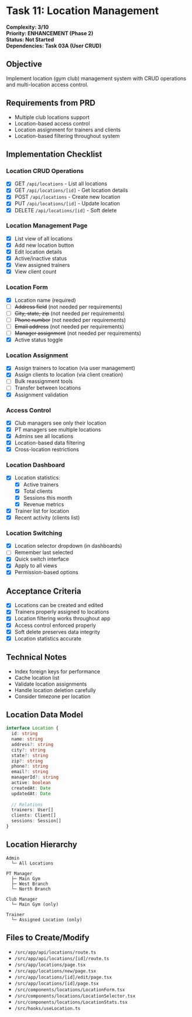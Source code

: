 # Task 11: Location Management

**Complexity: 3/10**  
**Priority: ENHANCEMENT (Phase 2)**  
**Status: Not Started**  
**Dependencies: Task 03A (User CRUD)**

## Objective
Implement location (gym club) management system with CRUD operations and multi-location access control.

## Requirements from PRD
- Multiple club locations support
- Location-based access control
- Location assignment for trainers and clients
- Location-based filtering throughout system

## Implementation Checklist

### Location CRUD Operations
- [x] GET `/api/locations` - List all locations
- [x] GET `/api/locations/[id]` - Get location details
- [x] POST `/api/locations` - Create new location
- [x] PUT `/api/locations/[id]` - Update location
- [x] DELETE `/api/locations/[id]` - Soft delete

### Location Management Page
- [x] List view of all locations
- [x] Add new location button
- [x] Edit location details
- [x] Active/inactive status
- [x] View assigned trainers
- [x] View client count

### Location Form
- [x] Location name (required)
- [ ] ~~Address field~~ (not needed per requirements)
- [ ] ~~City, state, zip~~ (not needed per requirements)
- [ ] ~~Phone number~~ (not needed per requirements)
- [ ] ~~Email address~~ (not needed per requirements)
- [ ] ~~Manager assignment~~ (not needed per requirements)
- [x] Active status toggle

### Location Assignment
- [x] Assign trainers to location (via user management)
- [x] Assign clients to location (via client creation)
- [ ] Bulk reassignment tools
- [ ] Transfer between locations
- [x] Assignment validation

### Access Control
- [x] Club managers see only their location
- [x] PT managers see multiple locations
- [x] Admins see all locations
- [x] Location-based data filtering
- [x] Cross-location restrictions

### Location Dashboard
- [x] Location statistics:
  - [x] Active trainers
  - [x] Total clients
  - [x] Sessions this month
  - [x] Revenue metrics
- [x] Trainer list for location
- [x] Recent activity (clients list)

### Location Switching
- [x] Location selector dropdown (in dashboards)
- [ ] Remember last selected
- [x] Quick switch interface
- [x] Apply to all views
- [x] Permission-based options

## Acceptance Criteria
- [x] Locations can be created and edited
- [x] Trainers properly assigned to locations
- [x] Location filtering works throughout app
- [x] Access control enforced properly
- [x] Soft delete preserves data integrity
- [x] Location statistics accurate

## Technical Notes
- Index foreign keys for performance
- Cache location list
- Validate location assignments
- Handle location deletion carefully
- Consider timezone per location

## Location Data Model
```typescript
interface Location {
  id: string
  name: string
  address?: string
  city?: string
  state?: string
  zip?: string
  phone?: string
  email?: string
  managerId?: string
  active: boolean
  createdAt: Date
  updatedAt: Date
  
  // Relations
  trainers: User[]
  clients: Client[]
  sessions: Session[]
}
```

## Location Hierarchy
```
Admin
  └─ All Locations

PT Manager
  ├─ Main Gym
  ├─ West Branch
  └─ North Branch

Club Manager
  └─ Main Gym (only)

Trainer
  └─ Assigned Location (only)
```

## Files to Create/Modify
- `/src/app/api/locations/route.ts`
- `/src/app/api/locations/[id]/route.ts`
- `/src/app/locations/page.tsx`
- `/src/app/locations/new/page.tsx`
- `/src/app/locations/[id]/edit/page.tsx`
- `/src/app/locations/[id]/page.tsx`
- `/src/components/locations/LocationForm.tsx`
- `/src/components/locations/LocationSelector.tsx`
- `/src/components/locations/LocationStats.tsx`
- `/src/hooks/useLocation.ts`